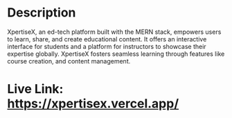 # Description

XpertiseX, an ed-tech platform built with the MERN stack, empowers users to learn, share, and create educational content. It offers an interactive interface for students and a platform for instructors to showcase their expertise globally. XpertiseX fosters seamless learning through features like course creation, and content management.

# Live Link: https://xpertisex.vercel.app/
